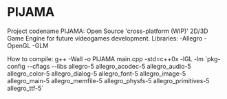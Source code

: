 # PIJAMA
Project codename PIJAMA:
Open Source 'cross-platform (WIP)' 2D/3D Game Engine for future videogames development.
Libraries:
-Allegro
-OpenGL
-GLM


How to compile: 
g++ -Wall -o PIJAMA main.cpp -std=c++0x -lGL -lm \`pkg-config --cflags --libs allegro-5 allegro_acodec-5 allegro_audio-5 allegro_color-5 allegro_dialog-5 allegro_font-5 allegro_image-5 allegro_main-5 allegro_memfile-5 allegro_physfs-5 allegro_primitives-5 allegro_ttf-5\`
